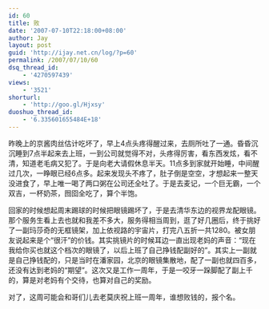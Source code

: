```yaml
---
id: 60
title: 败
date: '2007-07-10T22:18:00+08:00'
author: Jay
layout: post
guid: 'http://ijay.net.cn/log/?p=60'
permalink: /2007/07/10/60
dsq_thread_id:
    - '4270597439'
views:
    - '3521'
shorturl:
    - 'http://goo.gl/Hjxsy'
duoshuo_thread_id:
    - '6.335601655484E+18'
---
```


昨晚上的京酱肉丝估计吃坏了，早上4点头疼得醒过来，去厕所吐了一通。昏昏沉沉睡到7点半起来去上班，一到公司就觉得不对，头疼得厉害，看东西发炫，看不清，知道老毛病又犯了。于是向老大请假休息半天。11点多到家就开始睡，中间醒过几次，一睁眼已经6点多。起来发现头不疼了，肚子倒是空空，才想起来一整天没进食了，早上唯一喝了两口粥在公司还全吐了。于是去麦记，一个巨无霸，一个双吉，一杯奶茶，囫囵全吃了，算个半饱。

回家的时候想起周末踢球的时候把眼镜踢坏了，于是去清华东边的视界龙配眼镜。那个服务生看上去也就和我差不多大，服务得相当周到，逛了好几圈后，终于挑好了一副玛莎奇的无框镜架，加上依视路的宇宙片，打完八五折一共1280。被女朋友说起来是个“很汗”的价钱。其实挑镜片的时候耳边一直出现老妈的声音：“现在我给你买也就这个档次的眼镜了，以后上班了自己挣钱配副好的”。其实上一副就是自己挣钱配的，只是当时在潘家园，北京的眼镜集散地，配了一副也就四百多，还没有达到老妈的“期望”。这次又是工作一周年，于是一咬牙一跺脚配了副上千的，算是对老妈有个交待，也算对自己的奖励。

对了，这周可能会和哥们儿去老莫庆祝上班一周年，谁想败钱的，报个名。